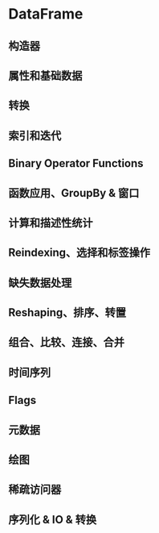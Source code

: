 # DataFrame

## 构造器

## 属性和基础数据

## 转换

## 索引和迭代

## Binary Operator Functions

## 函数应用、GroupBy & 窗口

## 计算和描述性统计

## Reindexing、选择和标签操作

## 缺失数据处理

## Reshaping、排序、转置

## 组合、比较、连接、合并

## 时间序列

## Flags

## 元数据

## 绘图

## 稀疏访问器

## 序列化 & IO & 转换